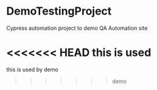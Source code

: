 # DemoTestingProject

Cypress automation project to demo QA Automation site

<<<<<<< HEAD
this is used 
=======
this is used by demo
>>>>>>> demo
